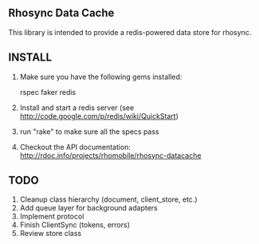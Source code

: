 Rhosync Data Cache
-------------------------------------------------------------

This library is intended to provide a redis-powered data store for rhosync.

INSTALL
-------------------------------------------------------------
1. Make sure you have the following gems installed:

	rspec
	faker
	redis
2. Install and start a redis server (see http://code.google.com/p/redis/wiki/QuickStart)
3. run "rake" to make sure all the specs pass
4. Checkout the API documentation: http://rdoc.info/projects/rhomobile/rhosync-datacache

TODO
-------------------------------------------------------------
1. Cleanup class hierarchy (document, client_store, etc.)
2. Add queue layer for background adapters
3. Implement protocol
4. Finish ClientSync (tokens, errors)
5. Review store class